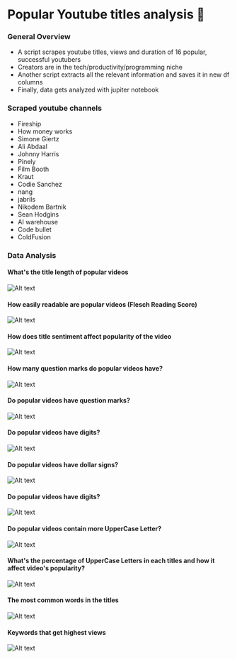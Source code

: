 # Popular Youtube titles analysis 🎥

### General Overview
- A script scrapes youtube titles, views and duration of 16 popular, successful youtubers
- Creators are in the tech/productivity/programming niche
- Another script extracts all the relevant information and saves it in new df columns
- Finally, data gets analyzed with jupiter notebook 

### Scraped youtube channels 
- Fireship 
- How money works
- Simone Giertz
- Ali Abdaal
- Johnny Harris
- Pinely 
- Film Booth
- Kraut
- Codie Sanchez
- nang 
- jabrils
- Nikodem Bartnik
- Sean Hodgins
- AI warehouse
- Code bullet
- ColdFusion

### Data Analysis 

#### What's the title length of popular videos
![Alt text](img/1.png)

#### How easily readable are popular videos (Flesch Reading Score)
![Alt text](img/2.png)

#### How does title sentiment affect popularity of the video
![Alt text](img/3.png)
 
#### How many question marks do popular videos have?
![Alt text](img/4.png)

#### Do popular videos have question marks?
![Alt text](img/5.png)

#### Do popular videos have digits?
![Alt text](img/6.png)

#### Do popular videos have dollar signs?
![Alt text](img/7.png)

#### Do popular videos have digits?
![Alt text](img/8.png)

#### Do popular videos contain more UpperCase Letter?
![Alt text](img/9.png)

#### What's the percentage of UpperCase Letters in each titles and how it affect video's popularity?
![Alt text](img/10.png)

#### The most common words in the titles
![Alt text](img/11.png)

#### Keywords that get highest views 
![Alt text](img/12.png)